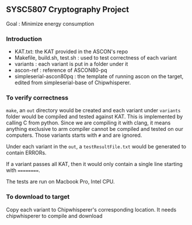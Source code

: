 ## SYSC5807 Cryptography Project

Goal : Minimize energy consumption

### Introduction

- KAT.txt: the KAT provided in the ASCON's repo
- Makefile, build.sh, test.sh : used to test correctness of each variant
- variants : each variant is put in a folder under it
- ascon-ref : reference of ASCON80-pq
- simpleserial-ascon80pq : the template of running ascon on the  target, edited from simpleserial-base of  Chipwhisperer.

### To verify correctness

`make`, an `out` directory would be created and each variant under `variants` folder would be compiled and tested against KAT. 
This is implemented by calling C from python. Since we are compiling it with clang, it means anything  exclusive to arm compiler cannot be compiled and tested on our computers. Those variants  starts with `#` and are ignored.

Under each variant in the `out`, a `testResultFile.txt` would be generated to contain ERRORs.

If a variant passes all KAT, then it would only  contain a single line starting with `========`.

The tests are run on Macbook Pro, Intel CPU.

### To download to target

Copy each variant to Chipwhisperer's corresponding location. It needs chipwhisperer to compile and download





